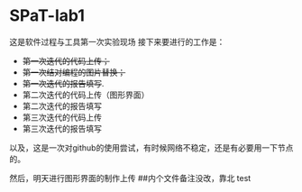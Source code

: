 # SPaT-lab1
这是软件过程与工具第一次实验现场 
接下来要进行的工作是：
- ~~第一次迭代的代码上传；~~
- ~~第一次结对编程的图片替换；~~
- ~~第一次迭代的报告填写~~.
- 第二次迭代的代码上传（图形界面）
- 第二次迭代的报告填写
- 第三次迭代的代码上传
- 第三次迭代的报告填写


以及，这是一次对github的使用尝试，有时候网络不稳定，还是有必要用一下节点的。

然后，明天进行图形界面的制作上传
##内个文件备注没改，靠北
test
